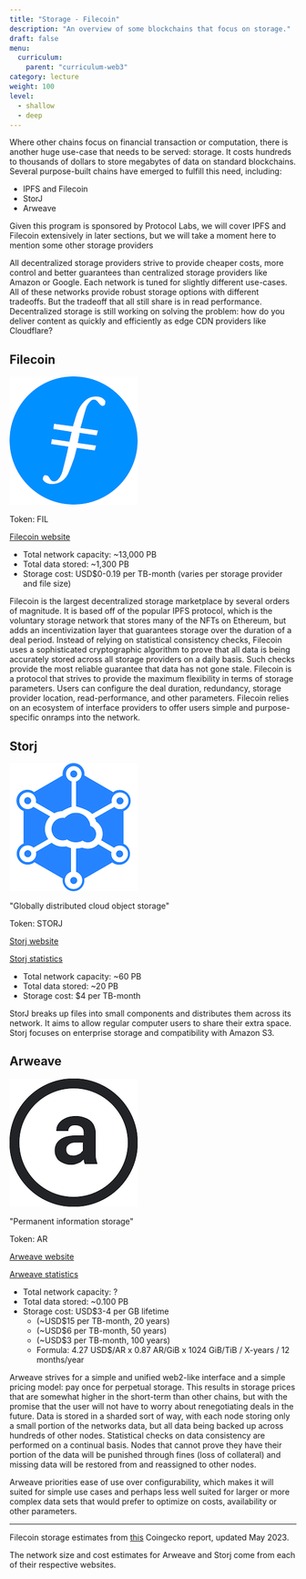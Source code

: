 ```yaml
---
title: "Storage - Filecoin"
description: "An overview of some blockchains that focus on storage."
draft: false
menu:
  curriculum:
    parent: "curriculum-web3"
category: lecture
weight: 100
level:
  - shallow
  - deep
---
```


Where other chains focus on financial transaction or computation, there is
another huge use-case that needs to be served: storage. It costs hundreds to
thousands of dollars to store megabytes of data on standard blockchains. Several
purpose-built chains have emerged to fulfill this need, including:

- IPFS and Filecoin
- StorJ
- Arweave

Given this program is sponsored by Protocol Labs, we will cover IPFS and
Filecoin extensively in later sections, but we will take a moment here to
mention some other storage providers

All decentralized storage providers strive to provide cheaper costs, more
control and better guarantees than centralized storage providers like Amazon or
Google. Each network is tuned for slightly different use-cases. All of these
networks provide robust storage options with different tradeoffs. But the
tradeoff that all still share is in read performance. Decentralized storage is
still working on solving the problem: how do you deliver content as quickly and
efficiently as edge CDN providers like Cloudflare?

## Filecoin

![Filecoin](filecoin.png)

Token: FIL

[Filecoin website](https://filecoin.io/store/#intro)

- Total network capacity: ~13,000 PB
- Total data stored: ~1,300 PB
- Storage cost: USD$0-0.19 per TB-month (varies per storage provider and file size)

Filecoin is the largest decentralized storage marketplace by several orders of magnitude. It is based off of the popular IPFS protocol, which is the voluntary storage network that stores many of the NFTs on Ethereum, but adds an incentivization layer that guarantees storage over the duration of a deal period. Instead of relying on statistical consistency checks, Filecoin uses a sophisticated cryptographic algorithm to prove that all data is being accurately stored across all storage providers on a daily basis. Such checks provide the most reliable guarantee that data has not gone stale. Filecoin is a protocol that strives to provide the maximum flexibility in terms of storage parameters. Users can configure the deal duration, redundancy, storage provider location, read-performance, and other parameters. Filecoin relies on an ecosystem of interface providers to offer users simple and purpose-specific onramps into the network.

## Storj

![Storj](storj.png)

"Globally distributed cloud object storage"

Token: STORJ

[Storj website](https://www.storj.io/)

[Storj statistics](https://storjstats.info/d/storj/storj-network-statistics?orgId=1)

- Total network capacity: ~60 PB
- Total data stored: ~20 PB
- Storage cost: $4 per TB-month

StorJ breaks up files into small components and distributes them across its
network. It aims to allow regular computer users to share their extra space.
Storj focuses on enterprise storage and compatibility with Amazon S3.

## Arweave

![Arweave](arweave.png)

"Permanent information storage"

Token: AR

[Arweave website]()

[Arweave statistics](https://viewblock.io/arweave/stats)

- Total network capacity: ?
- Total data stored: ~0.100 PB
- Storage cost: USD$3-4 per GB lifetime
  - (~USD$15 per TB-month, 20 years)
  - (~USD$6 per TB-month, 50 years)
  - (~USD$3 per TB-month, 100 years)
  - Formula: 4.27 USD$/AR x 0.87 AR/GiB x 1024 GiB/TiB / X-years / 12 months/year

Arweave strives for a simple and unified web2-like interface and a simple
pricing model: pay once for perpetual storage. This results in storage prices
that are somewhat higher in the short-term than other chains, but with the
promise that the user will not have to worry about renegotiating deals in the
future. Data is stored in a sharded sort of way, with each node storing only a
small portion of the networks data, but all data being backed up across hundreds
of other nodes. Statistical checks on data consistency are performed on a
continual basis. Nodes that cannot prove they have their portion of the data
will be punished through fines (loss of collateral) and missing data will be
restored from and reassigned to other nodes.

Arweave priorities ease of use over configurability, which makes it will suited
for simple use cases and perhaps less well suited for larger or more complex
data sets that would prefer to optimize on costs, availability or other
parameters.

---

Filecoin storage estimates from
[this](https://www.coingecko.com/research/publications/centralized-decentralized-storage-cost)
Coingecko report, updated May 2023.

The network size and cost estimates for Arweave and Storj come from each of their respective websites.
